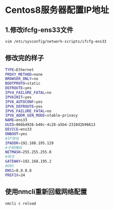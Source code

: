 # Centos8服务器配置IP地址

## 1.修改ifcfg-ens33文件

```bash
vim /etc/sysconfig/network-scripts/ifcfg-ens33
```

## 修改完的样子

```bash
TYPE=Ethernet
PROXY_METHOD=none
BROWSER_ONLY=no
BOOTPROTO=static
DEFROUTE=yes
IPV4_FAILURE_FATAL=no
IPV6INIT=yes
IPV6_AUTOCONF=yes
IPV6_DEFROUTE=yes
IPV6_FAILURE_FATAL=no
IPV6_ADDR_GEN_MODE=stable-privacy
NAME=ens33
UUID=066b4926-b40c-4c28-a5b4-2310d2b96613
DEVICE=ens33
ONBOOT=yes
#IP地址
IPADDR=192.168.195.129
#子网掩码
NETMASK=255.255.255.0
#网关
GATEWAY=192.168.195.2
#DNS
DNS1=8.8.8.8
PREFIX=24
```

## 使用nmcli重新回载网络配置

```bash
nmcli c reload
```
